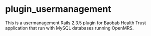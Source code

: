 plugin_usermanagement
=====================
This is a usermanagement Rails 2.3.5 plugin for Baobab Health Trust application that run with MySQL databases running OpenMRS.
